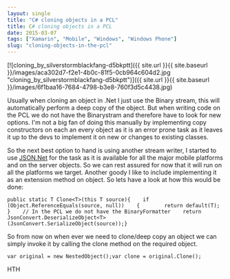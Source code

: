 ```yaml
---
layout: single
title: "C# cloning objects in a PCL"
title: C# cloning objects in a PCL
date: 2015-03-07
tags: ["Xamarin", "Mobile", "Windows", "Windows Phone"]
slug: "cloning-objects-in-the-pcl"
---
```

[![cloning_by_silverstormblackfang-d5bkptt]({{ site.url }}{{ site.baseurl }}/images/aca302d7-f2e1-4b0c-81f5-0cb964c604d2.jpg "cloning_by_silverstormblackfang-d5bkptt")]({{ site.url }}{{ site.baseurl }}/images/6f1baa16-7684-4798-b3e8-760f3d5c4438.jpg)   

Usually when cloning an object in .Net I just use the Binary stream, this will automatically perform a deep copy of the object. But when writing code on the PCL we do not have the Binarystram and therefore have to look for new options. I'm not a big fan of doing this manually by implementing copy constructors on each an every object as it is an error prone task as it leaves it up to the devs to implement it on new or changes to existing classes.

So the next best option to hand is using another stream writer, I started to use [JSON.Net](http://www.newtonsoft.com/json) for the task as it is available for all the major mobile platforms and on the server objects. So we can rest assured for now that it will run on all the platforms we target. Another goody I like to include implementing it as an extension method on object. So lets have a look at how this would be done:




    public static T Clone<T>(this T source){    if (Object.ReferenceEquals(source, null))    {        return default(T);    }    // In the PCL we do not have the BinaryFormatter    return JsonConvert.DeserializeObject<T>(JsonConvert.SerializeObject(source));}




So from now on when ever we need to clone/deep copy an object we can simply invoke it by calling the clone method on the required object.




    var original = new NestedObject();var clone = original.Clone();






HTH
